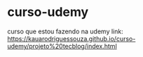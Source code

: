 # curso-udemy
 curso que estou fazendo na udemy
link: https://kauarodriguessouza.github.io/curso-udemy/projeto%20tecblog/index.html
